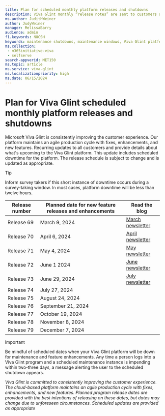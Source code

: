 ```yaml
---
title: Plan for scheduled monthly platform releases and shutdowns
description: Viva Glint monthly “release notes” are sent to customers and provide details about what's upcoming for the Viva Glint platform. Releases include scheduled downtime for regular platform maintenance. 
ms.author: JudithWeiner
author: JudyWeiner
manager: MelissaBarry
audience: admin
f1.keywords: NOCSH
keywords: maintenance shutdowns, maintenance windows, Viva Glint platform shutdowns
ms.collection: 
 - m365initiative-viva
 - selfserve
search-appverid: MET150
ms.topic: article
ms.service: viva-glint
ms.localizationpriority: high
ms.date: 06/15/2024
---
```


# Plan for Viva Glint scheduled monthly platform releases and shutdowns

Microsoft Viva Glint is consistently improving the customer experience. Our platform maintains an agile production cycle with fixes, enhancements, and new features. Recurring updates to all customers and provide details about what's upcoming to the Viva Glint platform. This update includes scheduled downtime for the platform. The release schedule is subject to change and is updated as appropriate. 

>[!TIP]
>Inform survey takers if this short instance of downtime occurs during a survey-taking window. In most cases, platform downtime will be less than twelve hours.

|Release number|Planned date for new feature releases and enhancements|Read the blog|
|--------------|-------------------------------------------------------|------------|
|Release 69|March 9, 2024|[March newsletter](https://techcommunity.microsoft.com/t5/viva-glint-blog/march-2024-viva-glint-newsletter/ba-p/4072981)|
|Release 70|April 6, 2024|[April newsletter](https://techcommunity.microsoft.com/t5/viva-glint-blog/april-2024-viva-glint-newsletter/ba-p/4100871)|
|Release 71|May 4, 2024|[May newsletter](https://techcommunity.microsoft.com/t5/viva-glint-blog/may-4-2024-viva-glint-release-update/ba-p/4127426)|
|Release 72|June 1 2024|[June newsletter](https://techcommunity.microsoft.com/t5/viva-glint-blog/june-2024-viva-glint-release-update/ba-p/4157334)|
|Release 73|June 29, 2024|[July newsletter](https://techcommunity.microsoft.com/t5/viva-glint-blog/july-2024-viva-glint-release-updates/ba-p/4180459)|
|Release 74|July 27, 2024|
|Release 75|August 24, 2024|
|Release 76|September 21, 2024|
|Release 77|October 19, 2024|
|Release 78|November 8, 2024|
|Release 79|December 7, 2024|

>[!IMPORTANT]
>Be mindful of scheduled dates when your Viva Glint platform will be down for maintenance and feature enhancements. Any time a person logs into a Viva Glint program and a scheduled maintenance instance is impending within two-three days, a message alerting the user to the scheduled shutdown appears.
>
>*Viva Glint is committed to consistently improving the customer experience. The cloud-based platform maintains an agile production cycle with fixes, enhancements, and new features. Planned program release dates are provided with the best intentions of releasing on these dates, but dates may change due to unforeseen circumstances. Scheduled updates are provided as appropriate*













